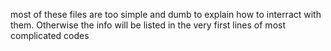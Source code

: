 most of these files are too simple and dumb to explain how to interract with them.
Otherwise the info will be listed in the very first lines of most complicated codes
